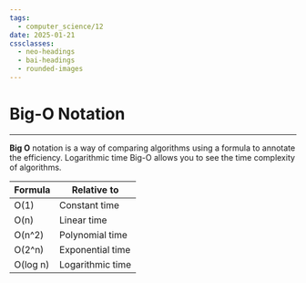 ```yaml
---
tags:
  - computer_science/12
date: 2025-01-21
cssclasses:
  - neo-headings
  - bai-headings
  - rounded-images
---
```

# Big-O Notation

***
**Big O** notation is a way of comparing algorithms using a formula to annotate the efficiency.
Logarithmic time
Big-O allows you to see the time complexity of algorithms.

| Formula  | Relative to      |
| -------- | ---------------- |
| O(1)     | Constant time    |
| O(n)     | Linear time      |
| O(n^2)   | Polynomial time  |
| O(2^n)   | Exponential time |
| O(log n) | Logarithmic time |

